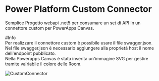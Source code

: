 # Power Platform Custom Connector

Semplice Progetto webapi .net5 per consumare un set di API in un connettore custom per PowerApps Canvas.

#Info</br>Per realizzare il connettore custom è possibile usare il file swagger.json.</br>
Nel file swagger.json è necessario aggiungere alla proprietà host il nome dell'endpoint pubblicato.</br>
Nella Powerapps Canvas è stata inserita un'immagine SVG per gestire tramite valriabile il colore delle Room.



![CustomConnector](https://user-images.githubusercontent.com/74839804/112725542-14bfca80-8f19-11eb-8501-e64836eefb7c.gif)
